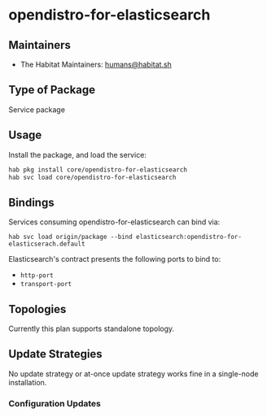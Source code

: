 # opendistro-for-elasticsearch

## Maintainers

* The Habitat Maintainers: <humans@habitat.sh>

## Type of Package

Service package

## Usage

Install the package, and load the service:

```bash
hab pkg install core/opendistro-for-elasticsearch
hab svc load core/opendistro-for-elasticsearch
```

## Bindings

Services consuming opendistro-for-elasticsearch can bind via:

```
hab svc load origin/package --bind elasticsearch:opendistro-for-elasticserach.default
```

Elasticsearch's contract presents the following ports to bind to:

- `http-port`
- `transport-port`

## Topologies

Currently this plan supports standalone topology.

## Update Strategies

No update strategy or at-once update strategy works fine in a single-node installation.

### Configuration Updates
